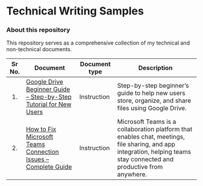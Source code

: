# Technical Writing Samples
### About this repository
This repository serves as a comprehensive collection of my technical and non-technical documents. 

| Sr No. | Document | Document type | Description |
|:------:|---|---|---|
| <p align="center">1.</p> | [Google Drive Beginner Guide – Step-by-Step Tutorial for New Users](https://github.com/Suhas-Kadhane/Technical-Writing-Portfolio/wiki/User-Guide-for-Google-Drive-(Beginner)) | Instruction | Step-by-step beginner’s guide to help new users store, organize, and share files using Google Drive. |
| <p align="center">2.</p> | [How to Fix Microsoft Teams Connection Issues – Complete Guide](https://github.com/Suhas-Kadhane/Technical-Writing-Portfolio/wiki/Troubleshooting-Guide-for-Microsoft-Teams-Connection-Issues) | Instruction | Microsoft Teams is a collaboration platform that enables chat, meetings, file sharing, and app integration, helping teams stay connected and productive from anywhere. |

